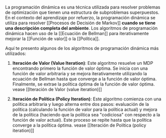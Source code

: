 
La programación dinámica es una técnica utilizada para resolver problemas de optimización que tienen una estructura de subproblemas superpuestos. En el contexto del aprendizaje por refuerzo, la programación dinámica se utiliza para resolver [[Procesos de Decisión de Markov]] **cuando se tiene una descripción completa del ambiente**. Los algoritmos de programación dinámica hacen uso de la [[Ecuación de Bellman]] para iterativamente mejorar la [[Función de valor]] o la [[Política]].

Aquí te presento algunos de los algoritmos de programación dinámica más utilizados:

1. **Iteración de Valor (Value Iteration)**: Este algoritmo resuelve un MDP encontrando primero la función de valor óptima. Se inicia con una función de valor arbitraria y se mejora iterativamente utilizando la ecuación de Bellman hasta que converge a la función de valor óptima. Finalmente, se extrae la política óptima de la función de valor óptima. vease [[Iteración de Valor (value iteration)]]

2. **Iteración de Política (Policy Iteration)**: Este algoritmo comienza con una política arbitraria y luego alterna entre dos pasos: evaluación de la política (calculando la función de valor para la política actual) y mejora de la política (haciendo que la política sea "codiciosa" con respecto a la función de valor actual). Este proceso se repite hasta que la política converge a la política óptima. vease [[Iteración de Política (policy iteration)]]

